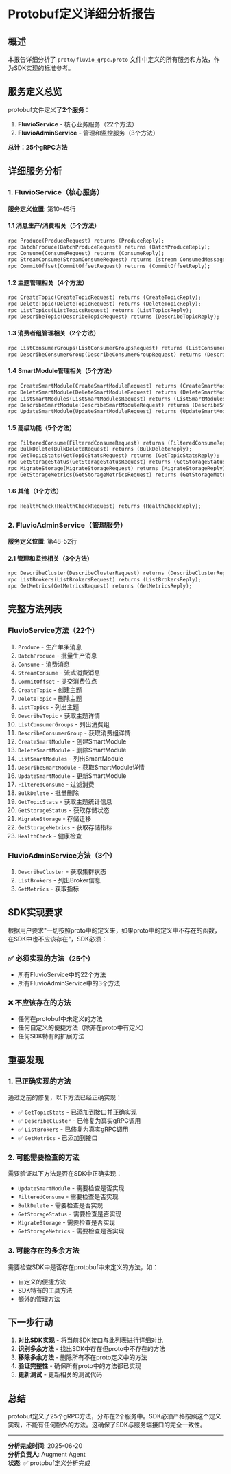 # Protobuf定义详细分析报告

## 概述

本报告详细分析了 `proto/fluvio_grpc.proto` 文件中定义的所有服务和方法，作为SDK实现的标准参考。

## 服务定义总览

protobuf文件定义了**2个服务**：
1. **FluvioService** - 核心业务服务（22个方法）
2. **FluvioAdminService** - 管理和监控服务（3个方法）

**总计：25个gRPC方法**

## 详细服务分析

### 1. FluvioService（核心服务）

**服务定义位置**: 第10-45行

#### 1.1 消息生产/消费相关（5个方法）
```protobuf
rpc Produce(ProduceRequest) returns (ProduceReply);
rpc BatchProduce(BatchProduceRequest) returns (BatchProduceReply);
rpc Consume(ConsumeRequest) returns (ConsumeReply);
rpc StreamConsume(StreamConsumeRequest) returns (stream ConsumedMessage);
rpc CommitOffset(CommitOffsetRequest) returns (CommitOffsetReply);
```

#### 1.2 主题管理相关（4个方法）
```protobuf
rpc CreateTopic(CreateTopicRequest) returns (CreateTopicReply);
rpc DeleteTopic(DeleteTopicRequest) returns (DeleteTopicReply);
rpc ListTopics(ListTopicsRequest) returns (ListTopicsReply);
rpc DescribeTopic(DescribeTopicRequest) returns (DescribeTopicReply);
```

#### 1.3 消费者组管理相关（2个方法）
```protobuf
rpc ListConsumerGroups(ListConsumerGroupsRequest) returns (ListConsumerGroupsReply);
rpc DescribeConsumerGroup(DescribeConsumerGroupRequest) returns (DescribeConsumerGroupReply);
```

#### 1.4 SmartModule管理相关（5个方法）
```protobuf
rpc CreateSmartModule(CreateSmartModuleRequest) returns (CreateSmartModuleReply);
rpc DeleteSmartModule(DeleteSmartModuleRequest) returns (DeleteSmartModuleReply);
rpc ListSmartModules(ListSmartModulesRequest) returns (ListSmartModulesReply);
rpc DescribeSmartModule(DescribeSmartModuleRequest) returns (DescribeSmartModuleReply);
rpc UpdateSmartModule(UpdateSmartModuleRequest) returns (UpdateSmartModuleReply);
```

#### 1.5 高级功能（5个方法）
```protobuf
rpc FilteredConsume(FilteredConsumeRequest) returns (FilteredConsumeReply);
rpc BulkDelete(BulkDeleteRequest) returns (BulkDeleteReply);
rpc GetTopicStats(GetTopicStatsRequest) returns (GetTopicStatsReply);
rpc GetStorageStatus(GetStorageStatusRequest) returns (GetStorageStatusReply);
rpc MigrateStorage(MigrateStorageRequest) returns (MigrateStorageReply);
rpc GetStorageMetrics(GetStorageMetricsRequest) returns (GetStorageMetricsReply);
```

#### 1.6 其他（1个方法）
```protobuf
rpc HealthCheck(HealthCheckRequest) returns (HealthCheckReply);
```

### 2. FluvioAdminService（管理服务）

**服务定义位置**: 第48-52行

#### 2.1 管理和监控相关（3个方法）
```protobuf
rpc DescribeCluster(DescribeClusterRequest) returns (DescribeClusterReply);
rpc ListBrokers(ListBrokersRequest) returns (ListBrokersReply);
rpc GetMetrics(GetMetricsRequest) returns (GetMetricsReply);
```

## 完整方法列表

### FluvioService方法（22个）
1. `Produce` - 生产单条消息
2. `BatchProduce` - 批量生产消息
3. `Consume` - 消费消息
4. `StreamConsume` - 流式消费消息
5. `CommitOffset` - 提交消费位点
6. `CreateTopic` - 创建主题
7. `DeleteTopic` - 删除主题
8. `ListTopics` - 列出主题
9. `DescribeTopic` - 获取主题详情
10. `ListConsumerGroups` - 列出消费组
11. `DescribeConsumerGroup` - 获取消费组详情
12. `CreateSmartModule` - 创建SmartModule
13. `DeleteSmartModule` - 删除SmartModule
14. `ListSmartModules` - 列出SmartModule
15. `DescribeSmartModule` - 获取SmartModule详情
16. `UpdateSmartModule` - 更新SmartModule
17. `FilteredConsume` - 过滤消费
18. `BulkDelete` - 批量删除
19. `GetTopicStats` - 获取主题统计信息
20. `GetStorageStatus` - 获取存储状态
21. `MigrateStorage` - 存储迁移
22. `GetStorageMetrics` - 获取存储指标
23. `HealthCheck` - 健康检查

### FluvioAdminService方法（3个）
1. `DescribeCluster` - 获取集群状态
2. `ListBrokers` - 列出Broker信息
3. `GetMetrics` - 获取指标

## SDK实现要求

根据用户要求"一切按照proto中的定义来，如果proto中的定义中不存在的函数，在SDK中也不应该存在"，SDK必须：

### ✅ 必须实现的方法（25个）
- 所有FluvioService中的22个方法
- 所有FluvioAdminService中的3个方法

### ❌ 不应该存在的方法
- 任何在protobuf中未定义的方法
- 任何自定义的便捷方法（除非在proto中有定义）
- 任何SDK特有的扩展方法

## 重要发现

### 1. 已正确实现的方法
通过之前的修复，以下方法已经正确实现：
- ✅ `GetTopicStats` - 已添加到接口并正确实现
- ✅ `DescribeCluster` - 已修复为真实gRPC调用
- ✅ `ListBrokers` - 已修复为真实gRPC调用
- ✅ `GetMetrics` - 已添加到接口

### 2. 可能需要检查的方法
需要验证以下方法是否在SDK中正确实现：
- `UpdateSmartModule` - 需要检查是否实现
- `FilteredConsume` - 需要检查是否实现
- `BulkDelete` - 需要检查是否实现
- `GetStorageStatus` - 需要检查是否实现
- `MigrateStorage` - 需要检查是否实现
- `GetStorageMetrics` - 需要检查是否实现

### 3. 可能存在的多余方法
需要检查SDK中是否存在protobuf中未定义的方法，如：
- 自定义的便捷方法
- SDK特有的工具方法
- 额外的管理方法

## 下一步行动

1. **对比SDK实现** - 将当前SDK接口与此列表进行详细对比
2. **识别多余方法** - 找出SDK中存在但proto中不存在的方法
3. **移除多余方法** - 删除所有不在proto定义中的方法
4. **验证完整性** - 确保所有proto中的方法都已实现
5. **更新测试** - 更新相关的测试代码

## 总结

protobuf定义了25个gRPC方法，分布在2个服务中。SDK必须严格按照这个定义实现，不能有任何额外的方法。这确保了SDK与服务端接口的完全一致性。

---

**分析完成时间**: 2025-06-20  
**分析负责人**: Augment Agent  
**状态**: ✅ protobuf定义分析完成
